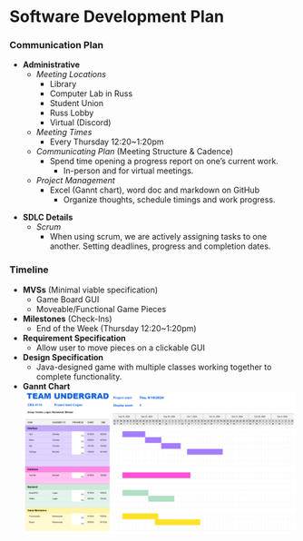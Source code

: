 # Software Development Plan

### Communication Plan
* **Administrative**
    - *Meeting Locations*
        - Library
        - Computer Lab in Russ
        - Student Union
        - Russ Lobby
        - Virtual (Discord)
    - *Meeting Times*
        - Every Thursday 12:20~1:20pm 
    - *Communicating Plan* (Meeting Structure & Cadence)
        - Spend time opening a progress report on one’s current work.
            - In-person and for virtual meetings.
    - *Project Management*
        - Excel (Gannt chart), word doc and markdown on GitHub
            - Organize thoughts, schedule timings and work progress.
- **SDLC Details**
    - *Scrum*
        - When using scrum, we are actively assigning tasks to one another. Setting deadlines, progress and completion dates.

### Timeline
- **MVSs** (Minimal viable specification)
    - Game Board GUI
    - Moveable/Functional Game Pieces
- **Milestones** (Check-Ins)
    - End of the Week (Thursday 12:20~1:20pm)
- **Requirement Specification**
    - Allow user to move pieces on a clickable GUI
- **Design Specification**
    - Java-designed game with multiple classes working together to complete functionality.
- **Gannt Chart** <br>
![Gannt](Gannt.png)

